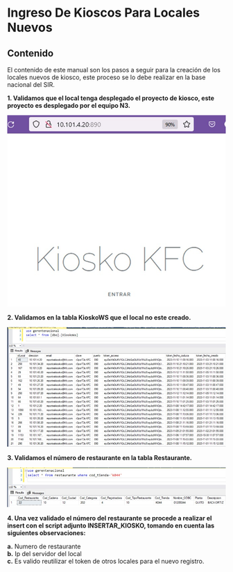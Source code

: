 # Ingreso De Kioscos Para Locales Nuevos  

## Contenido  

El contenido de este manual son los pasos a seguir para la creación de los locales nuevos de kiosco, este proceso se lo debe realizar en la base nacional del SIR.  

**1. Validamos que el local tenga desplegado el proyecto de kiosco, este proyecto es desplegado por el equipo N3.** 

![Kioscos](Images/Project_Kiosco.jpeg)   
  


**2.	Validamos en la tabla KioskoWS que el local no este creado.**  

![Table](Images/Table_kioscoWs.jpeg)  
  

**3. Validamos el número de restaurante en la tabla Restaurante.**  
  
![Table](Images/Number_Rest.jpeg)  
  
**4.	Una vez validado el número del restaurante se procede a realizar el insert con el script adjunto INSERTAR_KIOSKO, tomando en cuenta las siguientes observaciones:**  

**a.**	Numero de restaurante  
**b.**	Ip del servidor del local  
**c.**	Es valido reutilizar el token de otros locales para el nuevo registro.
